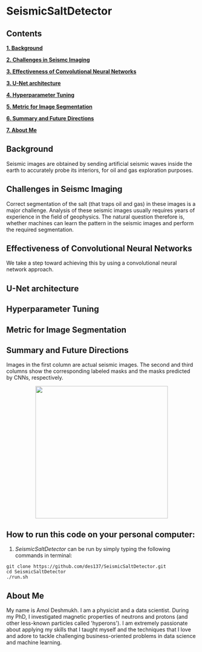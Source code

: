 # SeismicSaltDetector

## Contents

[**1. Background**](#background)

[**2. Challenges in Seismc Imaging**](#seism)

[**3. Effectiveness of Convolutional Neural Networks**](#cnn)

[**3. U-Net architecture**](#unet)

[**4. Hyperparameter Tuning**](#hyperparameters)

[**5. Metric for Image Segmentation**](#metric)

[**6. Summary and Future Directions**](#results)

[**7. About Me**](#kaka)


## <a name="background">Background</a>
Seismic images are obtained by sending artificial seismic waves inside the earth to accurately probe its interiors, for oil and gas exploration purposes. 

## <a name="seism">Challenges in Seismc Imaging</a>
Correct segmentation of the salt (that traps oil and gas) in these images is a major challenge. Analysis of these seismic images usually requires years of experience in the field of geophysics. The natural question therefore is, whether machines can learn the pattern in the seismic images and perform the required segmentation. 

## <a name="cnn">Effectiveness of Convolutional Neural Networks</a>
We take a step toward achieving this by using a convolutional neural network approach. 

## <a name="unet">U-Net architecture</a>

## <a name="hyperparameters">Hyperparameter Tuning</a>

## <a name="metric">Metric for Image Segmentation</a>

## <a name="results">Summary and Future Directions</a>
Images in the first column are actual seismic images. The second and third columns show the corresponding labeled masks and the masks predicted by CNNs, respectively.
<p align="center">
  <img src="https://github.com/des137/SeismicSaltDetector/blob/master/real-masks-predicts.png" width="350">
</p>

## How to run this code on your personal computer:
1. _SeismicSaltDetector_ can be run by simply typing the following commands in terminal: 
```
git clone https://github.com/des137/SeismicSaltDetector.git
cd SeismicSaltDetector
./run.sh
```

## <a name="kaka">About Me</a>
My name is Amol Deshmukh. I am a physicist and a data scientist. During my PhD, I investigated magnetic properties of neutrons and protons (and other less-known particles called 'hyperons'). I am extremely passionate about applying my skills that I taught myself and the techniques that I love and adore to tackle challenging business-oriented problems in data science and machine learning.
